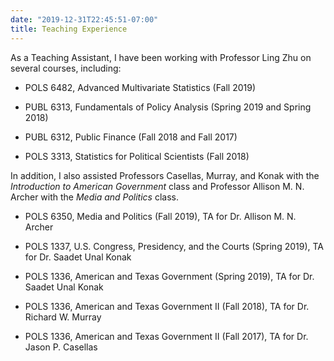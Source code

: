 ```yaml
---
date: "2019-12-31T22:45:51-07:00"
title: Teaching Experience
---
```


As a Teaching Assistant, I have been working with Professor Ling Zhu on several courses, including:

* POLS 6482, Advanced Multivariate Statistics (Fall 2019)

* PUBL 6313, Fundamentals of Policy Analysis (Spring 2019 and Spring 2018)

* PUBL 6312, Public Finance (Fall 2018 and Fall 2017)

* POLS 3313, Statistics for Political Scientists (Fall 2018)

In addition, I also assisted Professors Casellas, Murray, and Konak with the _Introduction to American Government_ class and Professor Allison M. N. Archer with the _Media and Politics_ class.

* POLS 6350, Media and Politics (Fall 2019), TA for Dr. Allison M. N. Archer

* POLS 1337, U.S. Congress, Presidency, and the Courts (Spring 2019), TA for Dr. Saadet Unal Konak

* POLS 1336, American and Texas Government (Spring 2019), TA for Dr. Saadet Unal Konak

* POLS 1336, American and Texas Government II (Fall 2018), TA for Dr. Richard W. Murray

* POLS 1336, American and Texas Government II (Fall 2017), TA for Dr. Jason P. Casellas
